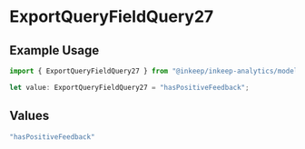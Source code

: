 # ExportQueryFieldQuery27

## Example Usage

```typescript
import { ExportQueryFieldQuery27 } from "@inkeep/inkeep-analytics/models/operations";

let value: ExportQueryFieldQuery27 = "hasPositiveFeedback";
```

## Values

```typescript
"hasPositiveFeedback"
```